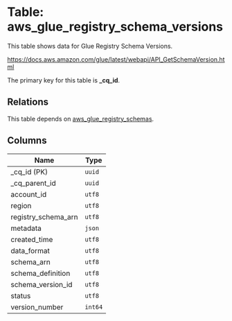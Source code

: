 # Table: aws_glue_registry_schema_versions

This table shows data for Glue Registry Schema Versions.

https://docs.aws.amazon.com/glue/latest/webapi/API_GetSchemaVersion.html

The primary key for this table is **_cq_id**.

## Relations

This table depends on [aws_glue_registry_schemas](aws_glue_registry_schemas.md).

## Columns

| Name          | Type          |
| ------------- | ------------- |
|_cq_id (PK)|`uuid`|
|_cq_parent_id|`uuid`|
|account_id|`utf8`|
|region|`utf8`|
|registry_schema_arn|`utf8`|
|metadata|`json`|
|created_time|`utf8`|
|data_format|`utf8`|
|schema_arn|`utf8`|
|schema_definition|`utf8`|
|schema_version_id|`utf8`|
|status|`utf8`|
|version_number|`int64`|